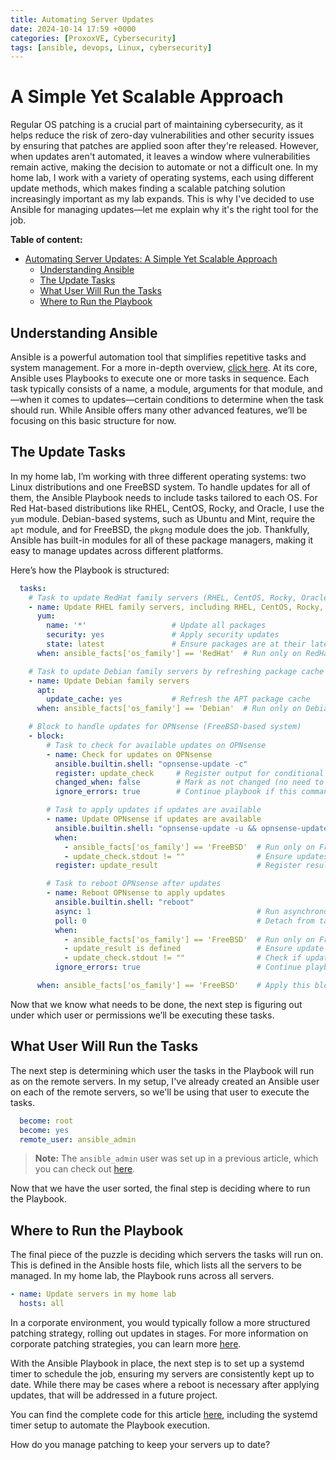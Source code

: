 ```yaml
---
title: Automating Server Updates
date: 2024-10-14 17:59 +0000
categories: [ProxoxVE, Cybersecurity]
tags: [ansible, devops, Linux, cybersecurity]
---
```


# A Simple Yet Scalable Approach


Regular OS patching is a crucial part of maintaining cybersecurity, as it helps reduce the risk of zero-day vulnerabilities and other security issues by ensuring that patches are applied soon after they're released. However, when updates aren't automated, it leaves a window where vulnerabilities remain active, making the decision to automate or not a difficult one. In my home lab, I work with a variety of operating systems, each using different update methods, which makes finding a scalable patching solution increasingly important as my lab expands. This is why I've decided to use Ansible for managing updates—let me explain why it's the right tool for the job.

**Table of content:**
- [Automating Server Updates: A Simple Yet Scalable Approach](#automating-server-updates-a-simple-yet-scalable-approach)
  - [Understanding Ansible](#understanding-ansible)
  - [The Update Tasks](#the-update-tasks)
  - [What User Will Run the Tasks](#what-user-will-run-the-tasks)
  - [Where to Run the Playbook](#where-to-run-the-playbook)


## Understanding Ansible
Ansible is a powerful automation tool that simplifies repetitive tasks and system management. For a more in-depth overview, [click here](https://dev.to/sebos/getting-started-with-ansible-automation-meets-cybersecurity-48el). At its core, Ansible uses Playbooks to execute one or more tasks in sequence. Each task typically consists of a name, a module, arguments for that module, and—when it comes to updates—certain conditions to determine when the task should run. While Ansible offers many other advanced features, we’ll be focusing on this basic structure for now.


## The Update Tasks

In my home lab, I’m working with three different operating systems: two Linux distributions and one FreeBSD system. To handle updates for all of them, the Ansible Playbook needs to include tasks tailored to each OS. For Red Hat-based distributions like RHEL, CentOS, Rocky, and Oracle, I use the `yum` module. Debian-based systems, such as Ubuntu and Mint, require the `apt` module, and for FreeBSD, the `pkgng` module does the job. Thankfully, Ansible has built-in modules for all of these package managers, making it easy to manage updates across different platforms.

Here’s how the Playbook is structured:

```yaml
  tasks:
    # Task to update RedHat family servers (RHEL, CentOS, Rocky, Oracle)
    - name: Update RHEL family servers, including RHEL, CentOS, Rocky, Oracle...
      yum:
        name: '*'                   # Update all packages
        security: yes               # Apply security updates
        state: latest               # Ensure packages are at their latest version
      when: ansible_facts['os_family'] == 'RedHat'  # Run only on RedHat family systems

    # Task to update Debian family servers by refreshing package cache
    - name: Update Debian family servers
      apt:
        update_cache: yes           # Refresh the APT package cache
      when: ansible_facts['os_family'] == 'Debian'  # Run only on Debian family systems

    # Block to handle updates for OPNsense (FreeBSD-based system)
    - block:
        # Task to check for available updates on OPNsense
        - name: Check for updates on OPNsense
          ansible.builtin.shell: "opnsense-update -c"
          register: update_check     # Register output for conditional check
          changed_when: false        # Mark as not changed (no need to record as a change)
          ignore_errors: true        # Continue playbook if this command fails

        # Task to apply updates if updates are available
        - name: Update OPNsense if updates are available
          ansible.builtin.shell: "opnsense-update -u && opnsense-update -bk"
          when:
            - ansible_facts['os_family'] == 'FreeBSD'  # Run only on FreeBSD systems (OPNsense)
            - update_check.stdout != ""                # Ensure updates are available before proceeding
          register: update_result                      # Register result for reboot condition

        # Task to reboot OPNsense after updates
        - name: Reboot OPNsense to apply updates
          ansible.builtin.shell: "reboot"
          async: 1                                     # Run asynchronously to allow reboot
          poll: 0                                      # Detach from task immediately
          when:
            - ansible_facts['os_family'] == 'FreeBSD'  # Run only on FreeBSD systems (OPNsense)
            - update_result is defined                 # Ensure update task has a result
            - update_check.stdout != ""                # Check if updates were available
          ignore_errors: true                          # Continue playbook if reboot task fails

      when: ansible_facts['os_family'] == 'FreeBSD'    # Apply this block only on FreeBSD systems

```

Now that we know what needs to be done, the next step is figuring out under which user or permissions we’ll be executing these tasks.


## What User Will Run the Tasks

The next step is determining which user the tasks in the Playbook will run as on the remote servers. In my setup, I've already created an Ansible user on each of the remote servers, so we'll be using that user to execute the tasks.

```yaml
  become: root
  become: yes
  remote_user: ansible_admin
```

> **Note:** The `ansible_admin` user was set up in a previous article, which you can check out [here](https://dev.to/sebos/getting-started-with-ansible-automation-meets-cybersecurity-48el).

Now that we have the user sorted, the final step is deciding where to run the Playbook.

## Where to Run the Playbook

The final piece of the puzzle is deciding which servers the tasks will run on. This is defined in the Ansible hosts file, which lists all the servers to be managed. In my home lab, the Playbook runs across all servers.

```yaml
- name: Update servers in my home lab
  hosts: all
```

In a corporate environment, you would typically follow a more structured patching strategy, rolling out updates in stages. For more information on corporate patching strategies, you can learn more [here](https://dev.to/sebos/crafting-a-balanced-patching-strategy-2na).

With the Ansible Playbook in place, the next step is to set up a systemd timer to schedule the job, ensuring my servers are consistently kept up to date. While there may be cases where a reboot is necessary after applying updates, that will be addressed in a future project.

You can find the complete code for this article [here](https://github.com/richard-sebos/ansible_updates.git), including the systemd timer setup to automate the Playbook execution.

How do you manage patching to keep your servers up to date?
